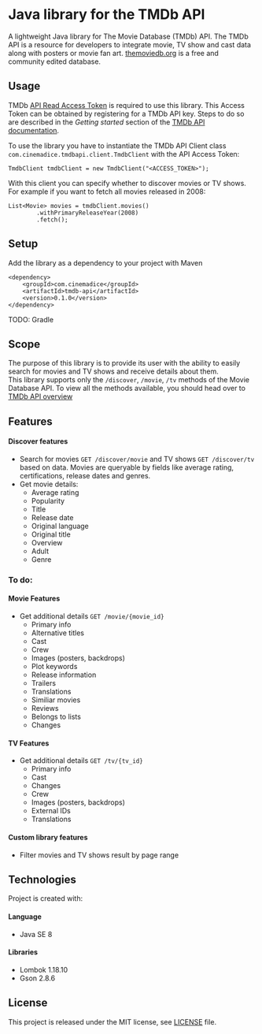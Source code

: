 # Java library for the TMDb API

A lightweight Java library for The Movie Database (TMDb) API. The TMDb API is a 
resource for developers to integrate movie, TV show and cast data along with 
posters or movie fan art. [themoviedb.org](https://www.themoviedb.org/) is a 
free and community edited database.

## Usage
TMDb [API Read Access Token](https://developers.themoviedb.org/4/getting-started/authorization) 
is required to use this library. This Access Token can be obtained by registering for 
a TMDb API key. Steps to do so are described in the *Getting started* section of the 
[TMDb API documentation](https://developers.themoviedb.org/3/getting-started/introduction).

To use the library you have to instantiate the TMDb API Client class
`com.cinemadice.tmdbapi.client.TmdbClient` with the API Access Token:  

`TmdbClient tmdbClient = new TmdbClient("<ACCESS_TOKEN>");`  

With this client you can specify whether to discover movies or TV shows. 
For example if you want to fetch all movies released in 2008:  
```
List<Movie> movies = tmdbClient.movies()
        .withPrimaryReleaseYear(2008)
        .fetch();
```

## Setup
Add the library as a dependency to your project with Maven  
```
<dependency>
    <groupId>com.cinemadice</groupId>
    <artifactId>tmdb-api</artifactId>
    <version>0.1.0</version>
</dependency>
```

TODO: Gradle

## Scope

The purpose of this library is to provide its user with the ability to easily 
search for movies and TV shows and receive details about them.   
This library supports only the `/discover`, `/movie`, `/tv` methods of the Movie 
Database API. To view all the methods available, you should head over to 
[TMDb API overview](https://www.themoviedb.org/documentation/api)

## Features

#### Discover features

* Search for movies `GET /discover/movie` and TV shows `GET /discover/tv` based 
on data. Movies are queryable by fields like average rating, certifications, 
release dates and genres.
* Get movie details:  
  * Average rating
  * Popularity
  * Title
  * Release date
  * Original language
  * Original title
  * Overview
  * Adult
  * Genre 

### To do:

#### Movie Features

* Get additional details `GET /movie/{movie_id}`
  * Primary info
  * Alternative titles
  * Cast
  * Crew
  * Images (posters, backdrops)
  * Plot keywords
  * Release information
  * Trailers
  * Translations
  * Similiar movies
  * Reviews
  * Belongs to lists
  * Changes

#### TV Features

* Get additional details `GET /tv/{tv_id}`
  * Primary info
  * Cast
  * Changes
  * Crew
  * Images (posters, backdrops)
  * External IDs
  * Translations
  
#### Custom library features

* Filter movies and TV shows result by page range

## Technologies

Project is created with:  

#### Language
  * Java SE 8
#### Libraries
  * Lombok 1.18.10
  * Gson 2.8.6

## License
This project is released under the MIT license, see [LICENSE](LICENSE) file.
